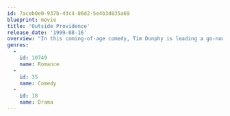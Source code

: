 ```yaml
---
id: 7aceb0e0-937b-43c4-86d2-5e4b3d835a69
blueprint: movie
title: 'Outside Providence'
release_date: '1999-08-16'
overview: "In this coming-of-age comedy, Tim Dunphy is leading a go-nowhere existence, spending his days smoking pot and hanging out with his best friend, Drugs Delaney. But Tim's lazy days of getting high are jettisoned after a brush with the law convinces his blue-collar dad to send him to a Connecticut prep school. The one saving grace of the new school is Jane, a fellow student Tim falls for immediately."
genres:
  -
    id: 10749
    name: Romance
  -
    id: 35
    name: Comedy
  -
    id: 18
    name: Drama
---
```

